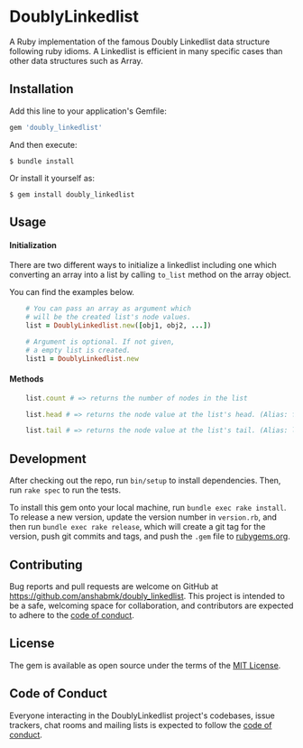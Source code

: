 # DoublyLinkedlist

A Ruby implementation of the famous Doubly Linkedlist data structure following ruby idioms. A Linkedlist is efficient in many specific cases than other data structures such as Array.

## Installation

Add this line to your application's Gemfile:

```ruby
gem 'doubly_linkedlist'
```

And then execute:

    $ bundle install

Or install it yourself as:

    $ gem install doubly_linkedlist

## Usage

#### Initialization

There are two different ways to initialize a linkedlist including one which converting an array into a list by calling `to_list` method on the array object.

You can find the examples below.

```ruby
    # You can pass an array as argument which
    # will be the created list's node values.
    list = DoublyLinkedlist.new([obj1, obj2, ...])

    # Argument is optional. If not given,
    # a empty list is created.
    list1 = DoublyLinkedlist.new
```
#### Methods

```ruby
    list.count # => returns the number of nodes in the list

    list.head # => returns the node value at the list's head. (Alias: first)

    list.tail # => returns the node value at the list's tail. (Alias: last)
```

## Development

After checking out the repo, run `bin/setup` to install dependencies. Then, run `rake spec` to run the tests.

To install this gem onto your local machine, run `bundle exec rake install`. To release a new version, update the version number in `version.rb`, and then run `bundle exec rake release`, which will create a git tag for the version, push git commits and tags, and push the `.gem` file to [rubygems.org](https://rubygems.org).

## Contributing

Bug reports and pull requests are welcome on GitHub at https://github.com/anshabmk/doubly_linkedlist. This project is intended to be a safe, welcoming space for collaboration, and contributors are expected to adhere to the [code of conduct](https://github.com/anshabmk/doubly_linkedlist/blob/master/CODE_OF_CONDUCT.md).


## License

The gem is available as open source under the terms of the [MIT License](https://opensource.org/licenses/MIT).

## Code of Conduct

Everyone interacting in the DoublyLinkedlist project's codebases, issue trackers, chat rooms and mailing lists is expected to follow the [code of conduct](https://github.com/anshabmk/doubly_linkedlist/blob/master/CODE_OF_CONDUCT.md).
